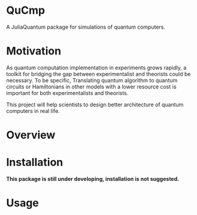 # QuCmp
A JuliaQuantum package for simulations of quantum computers.

<!-- [![Build Status](https://travis-ci.org/Roger-luo/Quantize.jl.svg?branch=master)](https://travis-ci.org/Roger-luo/Quantize.jl)

Do not have a real quantum computer? Use **QuCmp** to quantize your computer!!! -->

# Motivation

As quantum computation implementation in experiments grows rapidly, a toolkit for bridging the gap between experimentalist and theorists could be necessary. To be specific, Translating quantum algorithm to quantum circuits or Hamiltonians in other models with a lower resource cost is important for both experimentalists and theorists.

This project will help scientists to design better architecture of quantum computers in real life.

# Overview

# Installation

**This package is still under developing, installation is not suggested.**

# Usage
